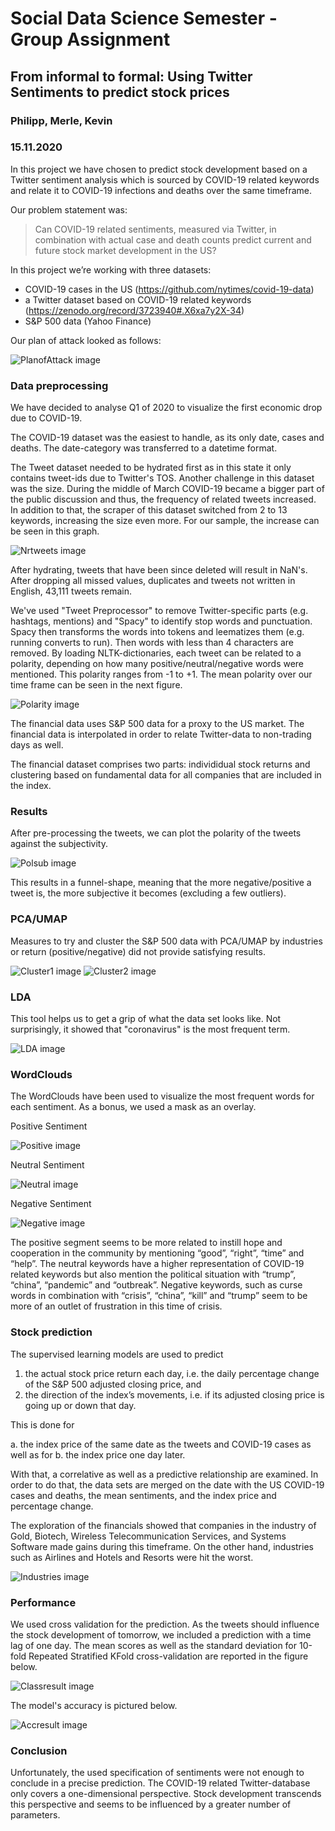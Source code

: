 # Social Data Science Semester - Group Assignment
## From informal to formal: Using Twitter Sentiments to predict stock prices
### Philipp, Merle, Kevin
### 15.11.2020
In this project we have chosen to predict stock development based on a Twitter sentiment analysis which is sourced by COVID-19 related keywords and relate it to COVID-19 infections and deaths over the same timeframe.

Our problem statement was:
> Can COVID-19 related sentiments, measured via Twitter, in combination with actual case and death counts predict current and future stock market development in the US?

In this project we’re working with three datasets: 
- COVID-19 cases in the US (https://github.com/nytimes/covid-19-data)
- a Twitter dataset based on COVID-19 related keywords (https://zenodo.org/record/3723940#.X6xa7y2X-34)
- S&P 500 data (Yahoo Finance)

Our plan of attack looked as follows:

![PlanofAttack image](https://raw.githubusercontent.com/PhilMaroEn/PhilMaroEn.github.io/Seperate/images/Flowchart.JPG)

### Data preprocessing
We have decided to analyse Q1 of 2020 to visualize the first economic drop due to COVID-19.

The COVID-19 dataset was the easiest to handle, as its only date, cases and deaths. The date-category was transferred to a datetime format.

The Tweet dataset needed to be hydrated first as in this state it only contains tweet-ids due to Twitter's TOS. Another challenge in this dataset was the size. During the middle of March COVID-19 became a bigger part of the public discussion and thus, the frequency of related tweets increased. In addition to that, the scraper of this dataset switched from 2 to 13 keywords, increasing the size even more. For our sample, the increase can be seen in this graph.

![Nrtweets image](https://raw.githubusercontent.com/PhilMaroEn/PhilMaroEn.github.io/Seperate/images/tweet_increase.JPG)

After hydrating, tweets that have been since deleted will result in NaN's. After dropping all missed values, duplicates and tweets not written in English, 43,111 tweets remain.

We've used "Tweet Preprocessor" to remove Twitter-specific parts (e.g. hashtags, mentions) and "Spacy" to identify stop words and punctuation. Spacy then transforms the words into tokens and leematizes them (e.g. running converts to run). Then words with less than 4 characters are removed. By loading NLTK-dictionaries, each tweet can be related to a polarity, depending on how many positive/neutral/negative words were mentioned. This polarity ranges from -1 to +1. The mean polarity over our time frame can be seen in the next figure.

![Polarity image](https://raw.githubusercontent.com/PhilMaroEn/PhilMaroEn.github.io/Seperate/images/polarity.JPG)

The financial data uses S&P 500 data for a proxy to the US market. The financial data is interpolated in order to relate Twitter-data to non-trading days as well.

The financial dataset comprises two parts: individidual stock returns and clustering based on fundamental data for all companies that are included in the index.

### Results

After pre-processing the tweets, we can plot the polarity of the tweets against the subjectivity.

![Polsub image](https://raw.githubusercontent.com/PhilMaroEn/PhilMaroEn.github.io/Seperate/images/polsub.JPG)

This results in a funnel-shape, meaning that the more negative/positive a tweet is, the more subjective it becomes (excluding a few outliers).

### PCA/UMAP

Measures to try and cluster the S&P 500 data with PCA/UMAP by industries or return (positive/negative) did not provide satisfying results.

![Cluster1 image](https://raw.githubusercontent.com/PhilMaroEn/PhilMaroEn.github.io/Seperate/images/cluster.JPG)
![Cluster2 image](https://raw.githubusercontent.com/PhilMaroEn/PhilMaroEn.github.io/Seperate/images/cluster2.JPG)

### LDA

This tool helps us to get a grip of what the data set looks like. Not surprisingly, it showed that "coronavirus" is the most frequent term.

![LDA image](https://raw.githubusercontent.com/PhilMaroEn/PhilMaroEn.github.io/Seperate/images/LDA.JPG)

### WordClouds
The WordClouds have been used to visualize the most frequent words for each sentiment. As a bonus, we used a mask as an overlay.

Positive Sentiment

![Positive image](https://raw.githubusercontent.com/PhilMaroEn/PhilMaroEn.github.io/Seperate/images/positive.JPG)

Neutral Sentiment

![Neutral image](https://raw.githubusercontent.com/PhilMaroEn/PhilMaroEn.github.io/Seperate/images/neutral.JPG)

Negative Sentiment

![Negative image](https://raw.githubusercontent.com/PhilMaroEn/PhilMaroEn.github.io/Seperate/images/negative.JPG)

The positive segment seems to be more related to instill hope and cooperation in the community by mentioning “good”, “right”, “time” and “help”. The neutral keywords have a higher representation of COVID-19 related keywords but also mention the political situation with “trump”, “china”, “pandemic” and “outbreak”. Negative keywords, such as curse words in combination with “crisis”, “china”, “kill” and “trump” seem to be more of an outlet of frustration in this time of crisis.

### Stock prediction

The supervised learning models are used to predict

1. the actual stock price return each day, i.e. the daily percentage change of the S&P 500 adjusted closing price, and
2. the direction of the index’s movements, i.e. if its adjusted closing price is going up or down that day.

This is done for

a. the index price of the same date as the tweets and COVID-19 cases as well as for
b. the index price one day later.

With that, a correlative as well as a predictive relationship are examined. In order to do that, the data sets are merged on the date with the US COVID-19 cases and deaths, the mean sentiments, and the index price and percentage change.

The exploration of the financials showed that companies in the industry of Gold, Biotech, Wireless Telecommunication Services, and Systems Software made gains during this timeframe. On the other hand, industries such as Airlines and Hotels and Resorts were hit the worst.

![Industries image](https://raw.githubusercontent.com/PhilMaroEn/PhilMaroEn.github.io/Seperate/images/industries.png)

### Performance

We used cross validation for the prediction. As the tweets should influence the stock development of tomorrow, we included a prediction with a time lag of one day. The mean scores as well as the standard deviation for 10-fold Repeated Stratified KFold cross-validation are reported in the figure below.

![Classresult image](https://raw.githubusercontent.com/PhilMaroEn/PhilMaroEn.github.io/Seperate/images/classresult.JPG)

The model's accuracy is pictured below.

![Accresult image](https://raw.githubusercontent.com/PhilMaroEn/PhilMaroEn.github.io/Seperate/images/accresult.JPG)

### Conclusion

Unfortunately, the used specification of sentiments were not enough to conclude in a precise prediction. The COVID-19 related Twitter-database only covers a one-dimensional perspective. Stock development transcends this perspective and seems to be influenced by a greater number of parameters.
